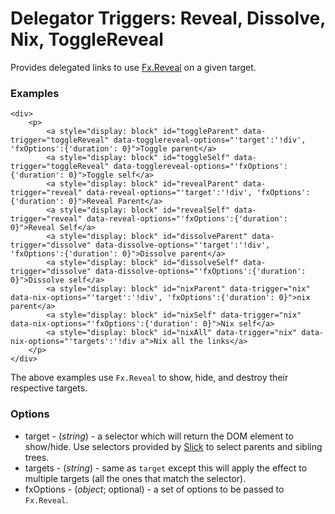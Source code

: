 Delegator Triggers: Reveal, Dissolve, Nix, ToggleReveal
=======================

Provides delegated links to use [Fx.Reveal](http://mootools.net/docs/more/Fx/Fx.Reveal) on a given target.

### Examples

	<div>
		<p>
			<a style="display: block" id="toggleParent" data-trigger="toggleReveal" data-togglereveal-options="'target':'!div', 'fxOptions':{'duration': 0}">Toggle parent</a>
			<a style="display: block" id="toggleSelf" data-trigger="toggleReveal" data-togglereveal-options="'fxOptions':{'duration': 0}">Toggle self</a>
			<a style="display: block" id="revealParent" data-trigger="reveal" data-reveal-options="'target':'!div', 'fxOptions':{'duration': 0}">Reveal Parent</a>
			<a style="display: block" id="revealSelf" data-trigger="reveal" data-reveal-options="'fxOptions':{'duration': 0}">Reveal Self</a>
			<a style="display: block" id="dissolveParent" data-trigger="dissolve" data-dissolve-options="'target':'!div', 'fxOptions':{'duration': 0}">Dissolve parent</a>
			<a style="display: block" id="dissolveSelf" data-trigger="dissolve" data-dissolve-options="'fxOptions':{'duration': 0}">Dissolve self</a>
			<a style="display: block" id="nixParent" data-trigger="nix" data-nix-options="'target':'!div', 'fxOptions':{'duration': 0}">nix parent</a>
			<a style="display: block" id="nixSelf" data-trigger="nix" data-nix-options="'fxOptions':{'duration': 0}">Nix self</a>
			<a style="display: block" id="nixAll" data-trigger="nix" data-nix-options="'targets':'!div a">Nix all the links</a>
		</p>
	</div>

The above examples use `Fx.Reveal` to show, hide, and destroy their respective targets.

### Options

* target - (*string*) - a selector which will return the DOM element to show/hide. Use selectors provided by [Slick](https://github.com/mootools/slick) to select parents and sibling trees.
* targets - (*string*) - same as `target` except this will apply the effect to multiple targets (all the ones that match the selector).
* fxOptions - (*object*; optional) - a set of options to be passed to `Fx.Reveal`.